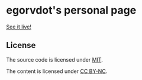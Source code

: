 # egorvdot's personal page

[See it live!](https://egorvdot.ru)


## License
The source code is licensed under [MIT](https://github.com/sobolevn/sobolevn.github.io/blob/master/LICENSE).

The content is licensed under [CC BY-NC](https://creativecommons.org/licenses/by-nc/4.0/).
